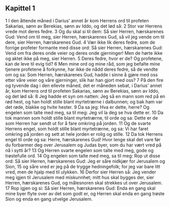 ## Kapittel 1

1 I den åttende måned i Darius' annet år kom Herrens ord til profeten Sakarias, sønn av Berekias, sønn av Iddo, og det lød så:
2 Stor var Herrens vrede mot deres fedre.
3 Og du skal si til dem: Så sier Herren, hærskarenes Gud: Vend om til meg, sier Herren, hærskarenes Gud, så vil jeg vende om til dere, sier Herren, hærskarenes Gud.
4 Vær ikke lik deres fedre, som de forrige profeter formante med disse ord: Så sier Herren, hærskarenes Gud: Vend om fra deres onde veier og deres onde gjerninger! Men de hørte ikke og aktet ikke på meg, sier Herren.
5 Deres fedre, hvor er de? Og profetene, kan de leve til evig tid?
6 Men mine ord og mine råd, som jeg befalte mine tjenere profetene å forkynne, har ikke de nådd deres fedre, så de vendte om og sa: Som Herren, hærskarenes Gud, hadde i sinne å gjøre med oss etter våre veier og våre gjerninger, slik har han gjort med oss?
7 På den fire og tyvende dag i den ellevte måned, det er måneden sebat, i Darius' annet år, kom Herrens ord til profeten Sakarias, sønn av Berekias, sønn av Iddo, og det lød så:
8 Jeg hadde et syn om natten: Jeg så en mann som red på en rød hest, og han holdt stille blant myrtetrærne i dalbunnen; og bak ham var det røde, blakke og hvite hester.
9 Da sa jeg: Hva er dette, herre? Og engelen som talte med meg, sa til meg: Jeg vil la deg se hva dette er.
10 Da tok mannen som holdt stille blant myrtetrærne, til orde og sa: Dette er de som Herren har sendt ut for å fare omkring på jorden.
11 Og de svarte Herrens engel, som holdt stille blant myrtetrærne, og sa: Vi har faret omkring på jorden og sett at hele jorden er rolig og stille.
12 Da tok Herrens engel til orde og sa: Herre, hærskarenes Gud! Hvor lenge skal det vare før du forbarmer deg over Jerusalem og Judas byer, som du har vært vred på nå i sytti år?
13 Og Herren svarte engelen som talte med meg, gode og trøstefulle ord.
14 Og engelen som talte med meg, sa til meg: Rop ut disse ord: Så sier Herren, hærskarenes Gud: Jeg er såre nidkjær for Jerusalem og Sion,
15 og såre vred er jeg på de trygge hedningefolk; for jeg var bare litt vred, men de hjalp med til ulykken.
16 Derfor sier Herren så: Jeg vender meg igjen til Jerusalem med miskunnhet; mitt hus skal bygges der, sier Herren, hærskarenes Gud, og målesnoren skal strekkes ut over Jerusalem.
17 Rop igjen og si: Så sier Herren, hærskarenes Gud: Enda en gang skal mine byer flyte over av det som godt er, og Herren skal enda en gang trøste Sion og enda en gang utvelge Jerusalem.
